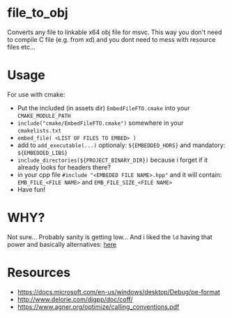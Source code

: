 # file_to_obj
Converts any file to linkable x64 obj file for msvc. This way you don't need to compile C file (e.g. from xd) and you dont need to mess with resource files etc...

# Usage

For use with cmake:
* Put the included (in assets dir) `EmbedFileFTO.cmake` into your `CMAKE_MODULE_PATH`
* `include("cmake/EmbedFileFTO.cmake")` somewhere in your `cmakelists.txt`
* `embed_file( <LIST OF FILES TO EMBED> )`
* add to `add_executable(...)` optionaly: `${EMBEDDED_HDRS}` and mandatory: `${EMBEDDED_LIBS}`
* `include_directories(${PROJECT_BINARY_DIR})` because i forget if it already looks for headers there?
* in your cpp file `#include "<EMBEDED FILE NAME>.hpp"` and it will contain: `EMB_FILE_<FILE NAME>` and `EMB_FILE_SIZE_<FILE NAME>`
* Have fun!

# WHY?

Not sure... Probably sanity is getting low... And i liked the `ld` having that power and basically alternatives: [here](https://stackoverflow.com/questions/4864866/c-c-with-gcc-statically-add-resource-files-to-executable-library)

# Resources

* https://docs.microsoft.com/en-us/windows/desktop/Debug/pe-format
* http://www.delorie.com/djgpp/doc/coff/
* https://www.agner.org/optimize/calling_conventions.pdf
